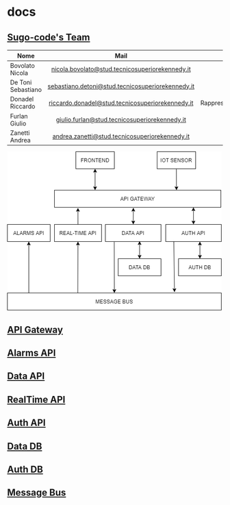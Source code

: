# docs

## [Sugo-code's Team](https://docs.google.com/document/d/1fzJBbMbpgdilmKepjGDhCHL-tAKCC7ea4lYjEOf3T00/edit#)

| Nome                  | Mail                                              | Ruolo             | Nome github                                           |
| --------------------- |:-------------------------------------------------:| -----------------:|  ----------------------------------------------------:|
| Bovolato Nicola       | nicola.bovolato@stud.tecnicosuperiorekennedy.it   |                   | [Nicola Bovolato](https://github.com/nicola-bovolato) |
| De Toni Sebastiano    | sebastiano.detoni@stud.tecnicosuperiorekennedy.it |                   |                                                       |
| Donadel Riccardo      | riccardo.donadel@stud.tecnicosuperiorekennedy.it  | Rappresentante    | [DemonDonny3](https://github.com/DemonDonny3)         |
| Furlan Giulio         | giulio.furlan@stud.tecnicosuperiorekennedy.it     |                   |                                                       |
| Zanetti Andrea        | andrea.zanetti@stud.tecnicosuperiorekennedy.it    |                   | [andreazanetti92](https://github.com/andreazanetti92) |


![microservices](./microservices.png)

## [API Gateway](https://github.com/amazeen/api-gateway/wiki)
## [Alarms API](https://github.com/amazeen/alarms-api/wiki)
## [Data API](https://github.com/amazeen/data-api/wiki)
## [RealTime API](https://github.com/amazeen/realtime-api/wiki)
## [Auth API](https://github.com/amazeen/auth-api/wiki)
## [Data DB](./docs/data-db.md)
## [Auth DB](./docs/auth-db.md)
## [Message Bus](./docs/message-bus.md)
